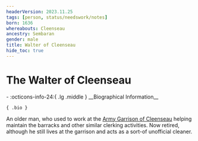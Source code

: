 ```yaml
---
headerVersion: 2023.11.25
tags: [person, status/needswork/notes]
born: 1636
whereabouts: Cleenseau
ancestry: Sembaran
gender: male
title: Walter of Cleenseau
hide_toc: true
---
```

# The Walter of Cleenseau
<div class="grid cards ext-narrow-margin ext-one-column" markdown>
- :octicons-info-24:{ .lg .middle } __Biographical Information__

    { .bio }

</div>


An older man, who used to work at the [Army Garrison of Cleenseau](<../../groups/sembaran-army/army-garrison-of-cleenseau.md>) helping maintain the barracks and other similar clerking activities. Now retired, although he still lives at the garrison and acts as a sort-of unofficial cleaner.
